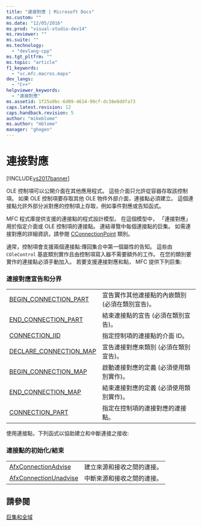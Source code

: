 ```yaml
---
title: "連接對應 | Microsoft Docs"
ms.custom: ""
ms.date: "12/05/2016"
ms.prod: "visual-studio-dev14"
ms.reviewer: ""
ms.suite: ""
ms.technology: 
  - "devlang-cpp"
ms.tgt_pltfrm: ""
ms.topic: "article"
f1_keywords: 
  - "vc.mfc.macros.maps"
dev_langs: 
  - "C++"
helpviewer_keywords: 
  - "連接對應"
ms.assetid: 1f25a9bc-6d09-4614-99cf-dc38e8ddfa73
caps.latest.revision: 12
caps.handback.revision: 5
author: "mikeblome"
ms.author: "mblome"
manager: "ghogen"
---
```

# 連接對應
[!INCLUDE[vs2017banner](../../assembler/inline/includes/vs2017banner.md)]

OLE 控制項可以公開介面在其他應用程式。  這些介面只允許從容器存取該控制項。  如果 OLE 控制項要存取其他 OLE 物件外部介面，連接點必須建立。  這個連接點允許外部分派對應的控制項上存取，例如事件對應或告知函式。  
  
 MFC 程式庫提供支援的連接點的程式設計模型。  在這個模型中， 「連接對應」用於指定介面或 OLE 控制項的連接點。  連結導覽中每個連接點的巨集。  如需連接對應的詳細資訊，請參閱 [CConnectionPoint](../../mfc/reference/cconnectionpoint-class.md) 類別。  
  
 通常，控制項會支援兩個連接點:傳回集合中第一個屬性的告知。  這些由 `COleControl` 基底類別實作且由控制項寫入器不需要額外的工作。  在您的類別要實作的連接點必須手動加入。  若要支援連接對應和點， MFC 提供下列巨集:  
  
### 連接對應宣告和分界  
  
|||  
|-|-|  
|[BEGIN\_CONNECTION\_PART](../Topic/BEGIN_CONNECTION_PART.md)|宣告實作其他連接點的內嵌類別 \(必須在類別宣告\)。|  
|[END\_CONNECTION\_PART](../Topic/END_CONNECTION_PART.md)|結束連接點的宣告 \(必須在類別宣告\)。|  
|[CONNECTION\_IID](../Topic/CONNECTION_IID.md)|指定控制項的連接點的介面 ID。|  
|[DECLARE\_CONNECTION\_MAP](../Topic/DECLARE_CONNECTION_MAP.md)|宣告連接對應來類別 \(必須在類別宣告\)。|  
|[BEGIN\_CONNECTION\_MAP](../Topic/BEGIN_CONNECTION_MAP.md)|啟動連接對應的定義 \(必須使用類別實作\)。|  
|[END\_CONNECTION\_MAP](../Topic/END_CONNECTION_MAP.md)|結束連接對應的定義 \(必須使用類別實作\)。|  
|[CONNECTION\_PART](../Topic/CONNECTION_PART.md)|指定在控制項的連接對應的連接點。|  
  
 使用連接點，下列函式以協助建立和中斷連接之接收:  
  
### 連接點的初始化\/結束  
  
|||  
|-|-|  
|[AfxConnectionAdvise](../Topic/AfxConnectionAdvise.md)|建立來源和接收之間的連接。|  
|[AfxConnectionUnadvise](../Topic/AfxConnectionUnadvise.md)|中斷來源和接收之間的連接。|  
  
## 請參閱  
 [巨集和全域](../../mfc/reference/mfc-macros-and-globals.md)
